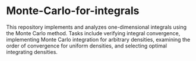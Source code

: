 # Monte-Carlo-for-integrals
This repository implements and analyzes one-dimensional integrals using the Monte Carlo method. Tasks include verifying integral convergence, implementing Monte Carlo integration for arbitrary densities, examining the order of convergence for uniform densities, and selecting optimal integrating densities.
